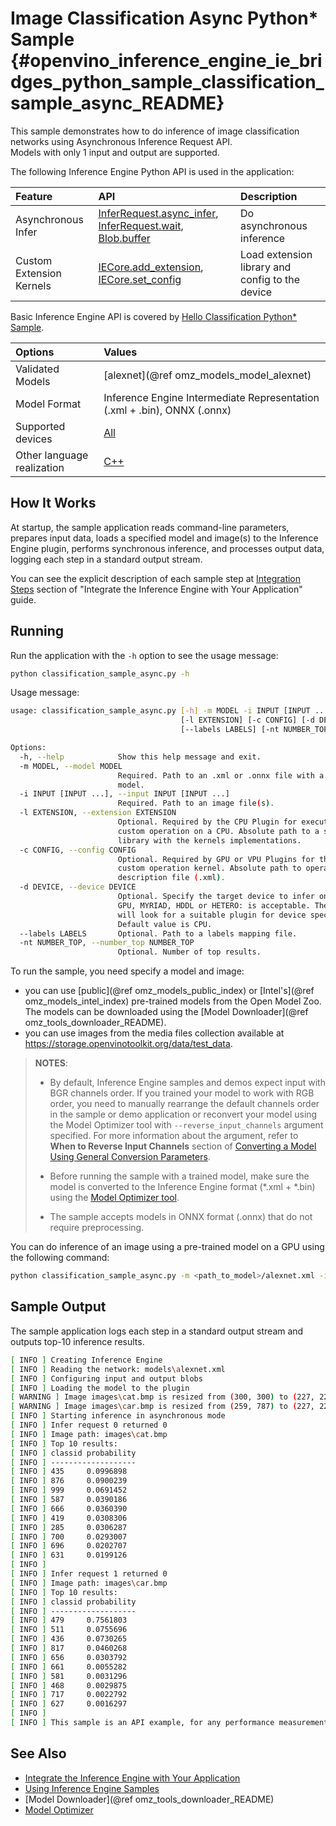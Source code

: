 # Image Classification Async Python* Sample {#openvino_inference_engine_ie_bridges_python_sample_classification_sample_async_README}

This sample demonstrates how to do inference of image classification networks using Asynchronous Inference Request API.  
Models with only 1 input and output are supported.

The following Inference Engine Python API is used in the application:

| Feature                  | API                                                                                                                         | Description                                           |
| :----------------------- | :-------------------------------------------------------------------------------------------------------------------------- | :---------------------------------------------------- |
| Asynchronous Infer       | [InferRequest.async_infer], [InferRequest.wait], [Blob.buffer]                                                                                                  | Do asynchronous inference                             |
| Custom Extension Kernels | [IECore.add_extension], [IECore.set_config]                                                                                 | Load extension library and config to the device       |

Basic Inference Engine API is covered by [Hello Classification Python* Sample](../hello_classification/README.md).

| Options                    | Values                                                                                                    |
| :------------------------- | :-------------------------------------------------------------------------------------------------------- |
| Validated Models           | [alexnet](@ref omz_models_model_alexnet) |
| Model Format               | Inference Engine Intermediate Representation (.xml + .bin), ONNX (.onnx)                                  |
| Supported devices          | [All](../../../../../docs/IE_DG/supported_plugins/Supported_Devices.md)                                   |
| Other language realization | [C++](../../../../samples/classification_sample_async)                                                    |

## How It Works

At startup, the sample application reads command-line parameters, prepares input data, loads a specified model and image(s) to the Inference Engine plugin, performs synchronous inference, and processes output data, logging each step in a standard output stream.

You can see the explicit description of
each sample step at [Integration Steps](../../../../../docs/IE_DG/Integrate_with_customer_application_new_API.md) section of "Integrate the Inference Engine with Your Application" guide.

## Running

Run the application with the <code>-h</code> option to see the usage message:

```sh
python classification_sample_async.py -h
```

Usage message:

```sh
usage: classification_sample_async.py [-h] -m MODEL -i INPUT [INPUT ...]
                                      [-l EXTENSION] [-c CONFIG] [-d DEVICE]
                                      [--labels LABELS] [-nt NUMBER_TOP]

Options:
  -h, --help            Show this help message and exit.
  -m MODEL, --model MODEL
                        Required. Path to an .xml or .onnx file with a trained
                        model.
  -i INPUT [INPUT ...], --input INPUT [INPUT ...]
                        Required. Path to an image file(s).
  -l EXTENSION, --extension EXTENSION
                        Optional. Required by the CPU Plugin for executing the
                        custom operation on a CPU. Absolute path to a shared
                        library with the kernels implementations.
  -c CONFIG, --config CONFIG
                        Optional. Required by GPU or VPU Plugins for the
                        custom operation kernel. Absolute path to operation
                        description file (.xml).
  -d DEVICE, --device DEVICE
                        Optional. Specify the target device to infer on; CPU,
                        GPU, MYRIAD, HDDL or HETERO: is acceptable. The sample
                        will look for a suitable plugin for device specified.
                        Default value is CPU.
  --labels LABELS       Optional. Path to a labels mapping file.
  -nt NUMBER_TOP, --number_top NUMBER_TOP
                        Optional. Number of top results.
```

To run the sample, you need specify a model and image:

- you can use [public](@ref omz_models_public_index) or [Intel's](@ref omz_models_intel_index) pre-trained models from the Open Model Zoo. The models can be downloaded using the [Model Downloader](@ref omz_tools_downloader_README).
- you can use images from the media files collection available at https://storage.openvinotoolkit.org/data/test_data.

> **NOTES**:
>
> - By default, Inference Engine samples and demos expect input with BGR channels order. If you trained your model to work with RGB order, you need to manually rearrange the default channels order in the sample or demo application or reconvert your model using the Model Optimizer tool with `--reverse_input_channels` argument specified. For more information about the argument, refer to **When to Reverse Input Channels** section of [Converting a Model Using General Conversion Parameters](../../../../../docs/MO_DG/prepare_model/convert_model/Converting_Model_General.md).
>
> - Before running the sample with a trained model, make sure the model is converted to the Inference Engine format (\*.xml + \*.bin) using the [Model Optimizer tool](../../../../../docs/MO_DG/Deep_Learning_Model_Optimizer_DevGuide.md).
>
> - The sample accepts models in ONNX format (.onnx) that do not require preprocessing.

You can do inference of an image using a pre-trained model on a GPU using the following command:

```sh
python classification_sample_async.py -m <path_to_model>/alexnet.xml -i <path_to_image>/cat.bmp <path_to_image>/car.bmp -d GPU
```

## Sample Output

The sample application logs each step in a standard output stream and outputs top-10 inference results.

```sh
[ INFO ] Creating Inference Engine
[ INFO ] Reading the network: models\alexnet.xml
[ INFO ] Configuring input and output blobs
[ INFO ] Loading the model to the plugin
[ WARNING ] Image images\cat.bmp is resized from (300, 300) to (227, 227)
[ WARNING ] Image images\car.bmp is resized from (259, 787) to (227, 227)
[ INFO ] Starting inference in asynchronous mode
[ INFO ] Infer request 0 returned 0
[ INFO ] Image path: images\cat.bmp
[ INFO ] Top 10 results:
[ INFO ] classid probability
[ INFO ] -------------------
[ INFO ] 435     0.0996898
[ INFO ] 876     0.0900239
[ INFO ] 999     0.0691452
[ INFO ] 587     0.0390186
[ INFO ] 666     0.0360390
[ INFO ] 419     0.0308306
[ INFO ] 285     0.0306287
[ INFO ] 700     0.0293007
[ INFO ] 696     0.0202707
[ INFO ] 631     0.0199126
[ INFO ]
[ INFO ] Infer request 1 returned 0
[ INFO ] Image path: images\car.bmp
[ INFO ] Top 10 results:
[ INFO ] classid probability
[ INFO ] -------------------
[ INFO ] 479     0.7561803
[ INFO ] 511     0.0755696
[ INFO ] 436     0.0730265
[ INFO ] 817     0.0460268
[ INFO ] 656     0.0303792
[ INFO ] 661     0.0055282
[ INFO ] 581     0.0031296
[ INFO ] 468     0.0029875
[ INFO ] 717     0.0022792
[ INFO ] 627     0.0016297
[ INFO ]
[ INFO ] This sample is an API example, for any performance measurements please use the dedicated benchmark_app tool
```

## See Also

- [Integrate the Inference Engine with Your Application](../../../../../docs/IE_DG/Integrate_with_customer_application_new_API.md)
- [Using Inference Engine Samples](../../../../../docs/IE_DG/Samples_Overview.md)
- [Model Downloader](@ref omz_tools_downloader_README)
- [Model Optimizer](../../../../../docs/MO_DG/Deep_Learning_Model_Optimizer_DevGuide.md)

[IECore]:https://docs.openvinotoolkit.org/latest/ie_python_api/classie__api_1_1IECore.html
[IECore.add_extension]:https://docs.openvinotoolkit.org/latest/ie_python_api/classie__api_1_1IECore.html#a8a4b671a9928c7c059bd1e76d2333967
[IECore.set_config]:https://docs.openvinotoolkit.org/latest/ie_python_api/classie__api_1_1IECore.html#a2c738cee90fca27146e629825c039a05
[IECore.read_network]:https://docs.openvinotoolkit.org/latest/ie_python_api/classie__api_1_1IECore.html#a0d69c298618fab3a08b855442dca430f
[IENetwork.input_info]:https://docs.openvinotoolkit.org/latest/ie_python_api/classie__api_1_1IENetwork.html#data_fields
[IENetwork.outputs]:https://docs.openvinotoolkit.org/latest/ie_python_api/classie__api_1_1IENetwork.html#data_fields
[InputInfoPtr.precision]:https://docs.openvinotoolkit.org/latest/ie_python_api/classie__api_1_1InputInfoPtr.html#data_fields
[DataPtr.precision]:https://docs.openvinotoolkit.org/latest/ie_python_api/classie__api_1_1DataPtr.html#data_fields
[IECore.load_network]:https://docs.openvinotoolkit.org/latest/ie_python_api/classie__api_1_1IECore.html#ac9a2e043d14ccfa9c6bbf626cfd69fcc
[InputInfoPtr.input_data.shape]:https://docs.openvinotoolkit.org/latest/ie_python_api/classie__api_1_1InputInfoPtr.html#data_fields
[InferRequest.async_infer]:https://docs.openvinotoolkit.org/latest/ie_python_api/classie__api_1_1InferRequest.html#a95ebe0368cdf4d5d64f9fddc8ee1cd0e
[InferRequest.wait]:https://docs.openvinotoolkit.org/latest/ie_python_api/classie__api_1_1InferRequest.html#a936fa50a7531e2f9a9e9c3d45afc9b43
<!-- TODO replace by python API link -->
[Blob.buffer]:https://docs.openvinotoolkit.org/latest/classInferenceEngine_1_1Blob.html#a0cad47b43204b115b4017b6b2564fa7e